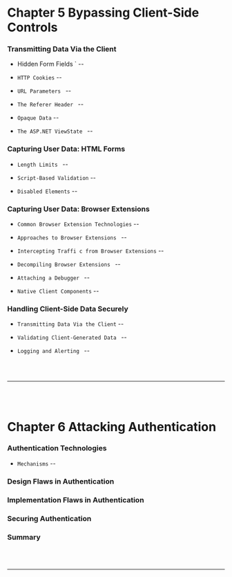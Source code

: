 # Chapter 5 Bypassing Client-Side Controls 

### Transmitting Data Via the Client

- Hidden Form Fields ` --

- `HTTP Cookies` --

- `URL Parameters ` --

- `The Referer Header ` --

- `Opaque Data` --

- `The ASP.NET ViewState ` --

### Capturing User Data: HTML Forms 

- `Length Limits ` --

- `Script-Based Validation` --

- `Disabled Elements` --
 
### Capturing User Data: Browser Extensions 

- `Common Browser Extension Technologies` --

- `Approaches to Browser Extensions ` --

- `Intercepting Traffi c from Browser Extensions` --

- `Decompiling Browser Extensions ` --

- `Attaching a Debugger ` --

- `Native Client Components` --

### Handling Client-Side Data Securely 

- `Transmitting Data Via the Client` --

- `Validating Client-Generated Data ` --

- `Logging and Alerting ` --

<br>
<br>

---

<br>
<br>

# Chapter 6 Attacking Authentication 

### Authentication Technologies 

- `Mechanisms` --

### Design Flaws in Authentication 
 
### Implementation Flaws in Authentication
 
### Securing Authentication 

### Summary

<br>
<br>

---

<br>
<br>


